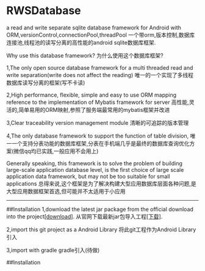 # RWSDatabase
a read and write  separate sqlite database framework for Android with ORM,versionControl,connectionPool,threadPool
一个带orm,版本控制,数据库连接池,线程池的读写分离的高性能的android sqlite数据库框架.

Why use this database framework?
为什么使用这个数据库框架?

1,The only open source database framework for a multi threaded read and write separation(write does not affect the reading)
唯一的一个实现了多线程数据库读写分离的框架(写不卡读)

2,High performance, flexible, simple and easy to use ORM mapping reference to the implementation of Mybatis framework for server
高性能,灵活的,简单易用的ORM映射,参照了服务端最常用的mybatis框架并改进

3,Clear traceability version management module
清晰的可追踪的版本管理

4,The only database framework to support the function of table division,
唯一一个支持分表功能的数据库框架,分表在手机端几乎是最终的数据库查询优化方案(微信qq均已实践,一般应用不会用上)

Generally speaking, this framework is to solve the problem of building large-scale application database level, is the first choice of large scale application data framework, but may not be too suitable for small applications
总得来说,这个框架是为了解决构建大型应用数据库层面各种问题,是大型应用数据框架首选,但可能并不太适用于小应用
***
##Installation
1,download the latest jar package from the official download into the project[[download]](wwww.codeingdie.com/RWSDatabase).
从官网下载最新jar包导入工程[[下载]](wwww.codeingdie.com/RWSDatabase).

2,import this git project as a Android Library
将此git工程作为Android Library引入

3,import with gradle
 gradle引入(待做)



##Installation
